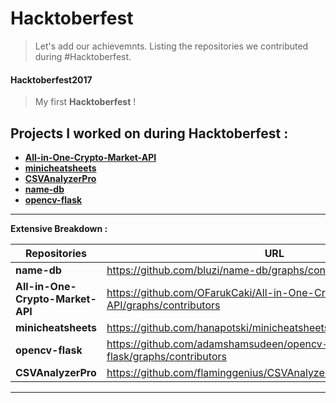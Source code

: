 # Hacktoberfest

> Let's add our achievemnts. Listing the repositories we contributed during #Hacktoberfest.







#### Hacktoberfest2017
> My first **Hacktoberfest** !

## Projects I worked on during Hacktoberfest :

* **[All-in-One-Crypto-Market-API](https://github.com/OFarukCaki/All-in-One-Crypto-Market-API)**
* **[minicheatsheets](https://github.com/hanapotski/minicheatsheets)**
* **[CSVAnalyzerPro](https://github.com/flaminggenius/CSVAnalyzerPro)**
* **[name-db](https://github.com/bluzi/name-db)**
* **[opencv-flask](https://github.com/adamshamsudeen/opencv-flask)**

---

**Extensive Breakdown :** 


| **Repositories**       | **URL**           |
| --- |--- |
| **name-db**      | https://github.com/bluzi/name-db/graphs/contributors |
| **All-in-One-Crypto-Market-API**      | https://github.com/OFarukCaki/All-in-One-Crypto-Market-API/graphs/contributors |
| **minicheatsheets**     | https://github.com/hanapotski/minicheatsheets/graphs/contributors |
| **opencv-flask**     | https://github.com/adamshamsudeen/opencv-flask/graphs/contributors |
| **CSVAnalyzerPro**      | https://github.com/flaminggenius/CSVAnalyzerPro/graphs/contributors |

---
